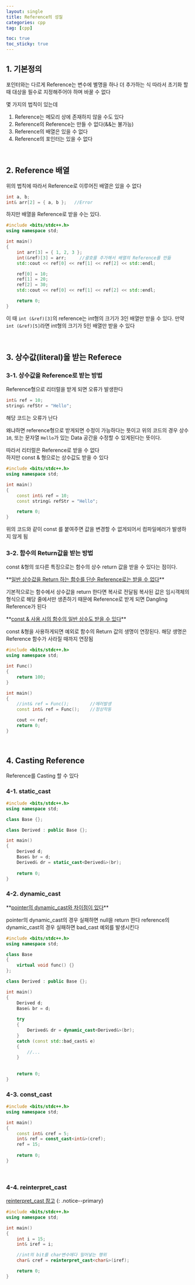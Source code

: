```yaml
---
layout: single
title: Reference의 성질
categories: cpp
tag: [cpp]

toc: true
toc_sticky: true
---
```


## 1. 기본정의
포인터와는 다르게 Reference는 변수에 별명을 하나 더 추가하는 식
따라서 초기화 할 때 대상을 필수로 지정해주어야 하며 바꿀 수 없다

몇 가지의 법칙이 있는데
1. Reference는 메모리 상에 존재하지 않을 수도 있다
2. Reference의 Reference는 만들 수 없다(&&는 불가능)
3. Reference의 배열은 있을 수 없다
4. Reference의 포인터는 있을 수 없다

   
   
## 2. Reference 배열
위의 법칙에 따라서 Reference로 이루어진 배열은 있을 수 없다
```cpp
int a, b;
int& arr[2] = { a, b };   //Error
```

하지만 배열을 Reference로 받을 수는 있다.
```cpp
#include <bits/stdc++.h>
using namespace std;

int main()
{
	int arr[3] = { 1, 2, 3 };
	int(&ref)[3] = arr;		//괄호를 추가해서 배열의 Reference를 만듦
	std::cout << ref[0] << ref[1] << ref[2] << std::endl;

	ref[0] = 10;
	ref[1] = 20;
	ref[2] = 30;
	std::cout << ref[0] << ref[1] << ref[2] << std::endl;

	return 0;
}
```
이 때 `int (&ref)[3]`의 reference는 int형의 크기가 3인 배열만 받을 수 있다.
만약 `int (&ref)[5]`라면 int형의 크기가 5인 배열만 받을 수 있다

   
   

## 3. 상수값(literal)을 받는 Referece
### 3-1. 상수값을 Reference로 받는 방법
Reference형으로 리터럴을 받게 되면 오류가 발생한다

```cpp
int& ref = 10;
string& refStr = "Hello";
```
해당 코드는 오류가 난다

왜냐하면 reference형으로 받게되면 수정이 가능하다는 뜻이고
위의 코드의 경우 상수 `10`, 또는 문자열 `Hello`가 있는 Data 공간을 수정할 수 있게된다는 뜻이다.

따라서 리터럴은 Reference로 받을 수 없다 <br>
하지만 const & 형으로는 상수값도 받을 수 있다
```cpp
#include <bits/stdc++.h>
using namespace std;

int main()
{
	const int& ref = 10;
	const string& refStr = "Hello";

	return 0;
}
```
위의 코드와 같이 const 를 붙여주면 값을 변경할 수 없게되어서 컴파일에러가 발생하지 않게 됨

### 3-2. 함수의 Return값을 받는 방법
const &형의 또다른 특징으로는 함수의 상수 return 값을 받을 수 있다는 점이다.

<div class="notice--danger" markdown="1">
**<u>일반 상수값을 Return 하는 함수를 단순 Reference로는 받을 수 없다</u>** 

기본적으로는 함수에서 상수값을 return 한다면 복사로 전달됨
복사된 값은 임시객체의 형식으로 해당 줄에서만 생존하기 때문에 Reference로 받게 되면
Dangling Reference가 된다
</div>

<div class="notice--info" markdown="1">
**<u>const & 사용 시의 함수의 일반 상수도 받을 수 있다</u>** 

const &형을 사용하게되면 예외로 함수의 Return 값의 생명이 연장된다.
해당 생명은 Reference 함수가 사라질 때까지 연장됨
</div>

```cpp
#include <bits/stdc++.h>
using namespace std;

int Func()
{
	return 100;
}

int main()
{
	//int& ref = Func();		//에러발생
	const int& ref = Func();	//정상작동

	cout << ref;
	return 0;
}
```
   
   
## 4. Casting Reference
Reference를 Casting 할 수 있다

### 4-1. static_cast
```cpp
#include <bits/stdc++.h>
using namespace std;

class Base {};

class Derived : public Base {};

int main()
{
	Derived d;
	Base& br = d;
	Derived& dr = static_cast<Derived&>(br);
	
	return 0;
}
```



### 4-2. dynamic_cast
<div class="notice--danger" markdown="1">
**<u>pointer의 dynamic_cast와 차이점이 있다</u>** 

pointer의 dynamic_cast의 경우 실패하면 null을 return 한다
reference의 dynamic_cast의 경우 실패하면 bad_cast 예외를 발생시킨다
</div>

```cpp
#include <bits/stdc++.h>
using namespace std;

class Base 
{
	virtual void func() {}
};

class Derived : public Base {};

int main()
{
	Derived d;
	Base& br = d;
	
	try
	{
		Derived& dr = dynamic_cast<Derived&>(br);
	}
	catch (const std::bad_cast& e)
	{
		//...
	}
	
	
	return 0;
}
```

### 4-3. const_cast
```cpp
#include <bits/stdc++.h>
using namespace std;

int main()
{
	const int& cref = 5;
	int& ref = const_cast<int&>(cref);
	ref = 15;
	
	return 0;
}
```
   
### 4-4. reinterpret_cast
[reinterpret_cast 참고](/cpp/CppCasting/#1-reinterpret_cast)
{: .notice--primary} 

```cpp
#include <bits/stdc++.h>
using namespace std;

int main()
{
	int i = 15;
	int& iref = i;

	//int의 bit를 char변수에다 밀어넣는 행위
	char& cref = reinterpret_cast<char&>(iref);

	return 0;
}
```